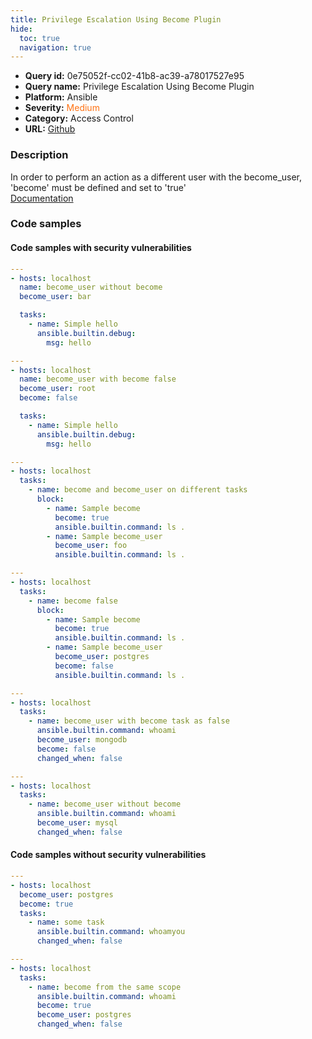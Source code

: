 ```yaml
---
title: Privilege Escalation Using Become Plugin
hide:
  toc: true
  navigation: true
---
```


<style>
  .highlight .hll {
    background-color: #ff171742;
  }
  .md-content {
    max-width: 1100px;
    margin: 0 auto;
  }
</style>

-   **Query id:** 0e75052f-cc02-41b8-ac39-a78017527e95
-   **Query name:** Privilege Escalation Using Become Plugin
-   **Platform:** Ansible
-   **Severity:** <span style="color:#ff7213">Medium</span>
-   **Category:** Access Control
-   **URL:** [Github](https://github.com/Checkmarx/kics/tree/master/assets/queries/ansible/general/privilege_escalation_using_become_plugin)

### Description
In order to perform an action as a different user with the become_user, 'become' must be defined and set to 'true'<br>
[Documentation](https://ansible.readthedocs.io/projects/lint/rules/partial-become/#problematic-code)

### Code samples
#### Code samples with security vulnerabilities
```yaml title="Positive test num. 1 - yaml file" hl_lines="4 44 15 53 61 31"
---
- hosts: localhost
  name: become_user without become
  become_user: bar

  tasks:
    - name: Simple hello
      ansible.builtin.debug:
        msg: hello

---
- hosts: localhost
  name: become_user with become false
  become_user: root
  become: false

  tasks:
    - name: Simple hello
      ansible.builtin.debug:
        msg: hello

---
- hosts: localhost
  tasks:
    - name: become and become_user on different tasks
      block:
        - name: Sample become
          become: true
          ansible.builtin.command: ls .
        - name: Sample become_user
          become_user: foo
          ansible.builtin.command: ls .

---
- hosts: localhost
  tasks:
    - name: become false
      block:
        - name: Sample become
          become: true
          ansible.builtin.command: ls .
        - name: Sample become_user
          become_user: postgres
          become: false
          ansible.builtin.command: ls .

---
- hosts: localhost
  tasks:
    - name: become_user with become task as false
      ansible.builtin.command: whoami
      become_user: mongodb
      become: false
      changed_when: false

---
- hosts: localhost
  tasks:
    - name: become_user without become
      ansible.builtin.command: whoami
      become_user: mysql
      changed_when: false
```


#### Code samples without security vulnerabilities
```yaml title="Negative test num. 1 - yaml file"
---
- hosts: localhost
  become_user: postgres
  become: true
  tasks:
    - name: some task
      ansible.builtin.command: whoamyou
      changed_when: false

---
- hosts: localhost
  tasks:
    - name: become from the same scope
      ansible.builtin.command: whoami
      become: true
      become_user: postgres
      changed_when: false
```
